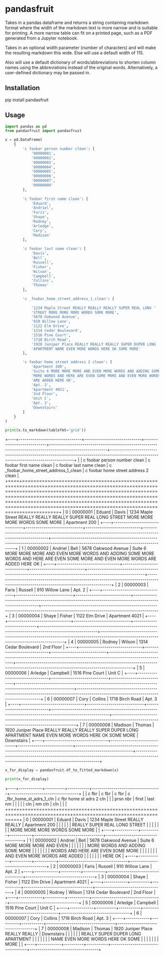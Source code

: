 # pandasfruit

Takes in a pandas dataframe and returns a string containing markdown format where the width of the markdown text is more narrow and is suitable for printing. A more narrow table can fit on a printed page, such as a PDF generated from a Jupyter notebook.

Takes in an optional width parameter (number of characters) and will make the resulting markdown this wide. Else will use a default width of 115.

Also will use a default dictionary of words/abbreviations to shorten column names using the abbreviations instead of the original words. Alternatively, a  user-defined dictionary may be passed in.

## Installation
pip install pandasfruit

## Usage
```python
import pandas as pd
from pandasfruit import pandasfruit
```

```python
x = pd.DataFrame(
    {
        'c foobar person number clean': [
            '00000001',
            '00000002',
            '00000003',
            '00000004',
            '00000005',
            '00000006',
            '00000007',
            '00000008'
        ],
        
        'c foobar first name clean': [
            'Eduard',
            'Andriel',
            'Faris',
            'Shaye',
            'Rodney',
            'Arledge',
            'Cory',
            'Madison'
        ],
        
        'c foobar last name clean': [
            'Davis',
            'Bell',
            'Russell',
            'Fisher',
            'Wilson',
            'Campbell',
            'Collins',
            'Thomas'
        ],
        
        'c _foobar_home_street_address_1_clean': [
        
            '1234 Maple Street REALLY REALLY REALLY SUPER REAL LONG '
            'STREET MORE MORE MORE WORDS SOME MORE',
            '5678 Oakwood Avenue',
            '910 Willow Lane',
            '1122 Elm Drive',
            '1314 Cedar Boulevard',
            '1516 Pine Court',
            '1718 Birch Road',
            '1920 Juniper Place REALLY REALLY REALLY SUPER DUPER LONG '
            'APARTMENT NAME EVEN MORE WORDS HERE OK SOME MORE'
        ],

        'c foobar home street address 2 clean': [
            'Apartment 200',
            'Suite 6 MORE MORE MORE AND EVEN MORE WORDS AND ADDING SOME '
            'MORE WORDS AND HERE ARE EVEN SOME MORE AND EVEN MORE WORDS '
            'ARE ADDED HERE OK',
            'Apt. 2',
            'Apartment 4021',
            '2nd Floor',
            'Unit C',
            'Apt. 3',
            'Downstairs'
        ]
    }
)
```
```python
print(x.to_markdown(tablefmt='grid'))
```

+----+--------------------------------+-----------------------------+----------------------------+-----------------------------------------------------------------------------------------------------------+-----------------------------------------------------------------------------------------------------------------------------------------+
|    |   c foobar person number clean | c foobar first name clean   | c foobar last name clean   | c _foobar_home_street_address_1_clean                                                                     | c foobar home street address 2 clean                                                                                                    |
+====+================================+=============================+============================+===========================================================================================================+=========================================================================================================================================+
|  0 |                       00000001 | Eduard                      | Davis                      | 1234 Maple Street REALLY REALLY REALLY SUPER REAL LONG STREET MORE MORE MORE WORDS SOME MORE              | Apartment 200                                                                                                                           |
+----+--------------------------------+-----------------------------+----------------------------+-----------------------------------------------------------------------------------------------------------+-----------------------------------------------------------------------------------------------------------------------------------------+
|  1 |                       00000002 | Andriel                     | Bell                       | 5678 Oakwood Avenue                                                                                       | Suite 6 MORE MORE MORE AND EVEN MORE WORDS AND ADDING SOME MORE WORDS AND HERE ARE EVEN SOME MORE AND EVEN MORE WORDS ARE ADDED HERE OK |
+----+--------------------------------+-----------------------------+----------------------------+-----------------------------------------------------------------------------------------------------------+-----------------------------------------------------------------------------------------------------------------------------------------+
|  2 |                       00000003 | Faris                       | Russell                    | 910 Willow Lane                                                                                           | Apt. 2                                                                                                                                  |
+----+--------------------------------+-----------------------------+----------------------------+-----------------------------------------------------------------------------------------------------------+-----------------------------------------------------------------------------------------------------------------------------------------+
|  3 |                       00000004 | Shaye                       | Fisher                     | 1122 Elm Drive                                                                                            | Apartment 4021                                                                                                                          |
+----+--------------------------------+-----------------------------+----------------------------+-----------------------------------------------------------------------------------------------------------+-----------------------------------------------------------------------------------------------------------------------------------------+
|  4 |                       00000005 | Rodney                      | Wilson                     | 1314 Cedar Boulevard                                                                                      | 2nd Floor                                                                                                                               |
+----+--------------------------------+-----------------------------+----------------------------+-----------------------------------------------------------------------------------------------------------+-----------------------------------------------------------------------------------------------------------------------------------------+
|  5 |                       00000006 | Arledge                     | Campbell                   | 1516 Pine Court                                                                                           | Unit C                                                                                                                                  |
+----+--------------------------------+-----------------------------+----------------------------+-----------------------------------------------------------------------------------------------------------+-----------------------------------------------------------------------------------------------------------------------------------------+
|  6 |                       00000007 | Cory                        | Collins                    | 1718 Birch Road                                                                                           | Apt. 3                                                                                                                                  |
+----+--------------------------------+-----------------------------+----------------------------+-----------------------------------------------------------------------------------------------------------+-----------------------------------------------------------------------------------------------------------------------------------------+
|  7 |                       00000008 | Madison                     | Thomas                     | 1920 Juniper Place REALLY REALLY REALLY SUPER DUPER LONG APARTMENT NAME EVEN MORE WORDS HERE OK SOME MORE | Downstairs                                                                                                                              |
+----+--------------------------------+-----------------------------+----------------------------+-----------------------------------------------------------------------------------------------------------+-----------------------------------------------------------------------------------------------------------------------------------------+

```python
x_for_display = pandasfruit.df_to_fitted_markdown(x)

print(x_for_display)
```

+----+------------+----------+-----------+-----------------------------------+-----------------------------------+
|    |      c fbr | c fbr    | c fbr     | c _fbr_home_st_adrs_1_cln         | c fbr home st adrs 2 cln          |
|    |   prsn nbr | first    | last nm   |                                   |                                   |
|    |        cln | nm cln   | cln       |                                   |                                   |
+====+============+==========+===========+===================================+===================================+
|  0 |   00000001 | Eduard   | Davis     | 1234 Maple Street REALLY REALLY   | Apartment 200                     |
|    |            |          |           | REALLY SUPER REAL LONG STREET     |                                   |
|    |            |          |           | MORE MORE MORE WORDS SOME MORE    |                                   |
+----+------------+----------+-----------+-----------------------------------+-----------------------------------+
|  1 |   00000002 | Andriel  | Bell      | 5678 Oakwood Avenue               | Suite 6 MORE MORE MORE AND EVEN   |
|    |            |          |           |                                   | MORE WORDS AND ADDING SOME MORE   |
|    |            |          |           |                                   | WORDS AND HERE ARE EVEN SOME MORE |
|    |            |          |           |                                   | AND EVEN MORE WORDS ARE ADDED     |
|    |            |          |           |                                   | HERE OK                           |
+----+------------+----------+-----------+-----------------------------------+-----------------------------------+
|  2 |   00000003 | Faris    | Russell   | 910 Willow Lane                   | Apt. 2                            |
+----+------------+----------+-----------+-----------------------------------+-----------------------------------+
|  3 |   00000004 | Shaye    | Fisher    | 1122 Elm Drive                    | Apartment 4021                    |
+----+------------+----------+-----------+-----------------------------------+-----------------------------------+
|  4 |   00000005 | Rodney   | Wilson    | 1314 Cedar Boulevard              | 2nd Floor                         |
+----+------------+----------+-----------+-----------------------------------+-----------------------------------+
|  5 |   00000006 | Arledge  | Campbell  | 1516 Pine Court                   | Unit C                            |
+----+------------+----------+-----------+-----------------------------------+-----------------------------------+
|  6 |   00000007 | Cory     | Collins   | 1718 Birch Road                   | Apt. 3                            |
+----+------------+----------+-----------+-----------------------------------+-----------------------------------+
|  7 |   00000008 | Madison  | Thomas    | 1920 Juniper Place REALLY REALLY  | Downstairs                        |
|    |            |          |           | REALLY SUPER DUPER LONG APARTMENT |                                   |
|    |            |          |           | NAME EVEN MORE WORDS HERE OK SOME |                                   |
|    |            |          |           | MORE                              |                                   |
+----+------------+----------+-----------+-----------------------------------+-----------------------------------+